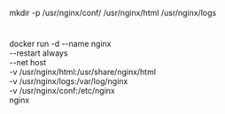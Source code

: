 mkdir -p /usr/nginx/conf/ /usr/nginx/html /usr/nginx/logs
# 

docker run -d --name nginx \
--restart always \
--net host \
-v /usr/nginx/html:/usr/share/nginx/html \
-v /usr/nginx/logs:/var/log/nginx \
-v /usr/nginx/conf:/etc/nginx  \
nginx